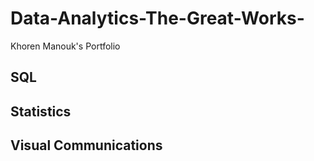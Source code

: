 # Data-Analytics-The-Great-Works-
Khoren Manouk's Portfolio
## SQL
## Statistics
## Visual Communications
